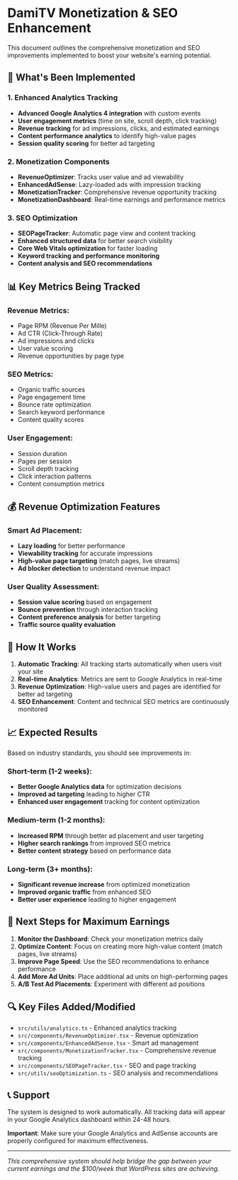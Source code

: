 # DamiTV Monetization & SEO Enhancement

This document outlines the comprehensive monetization and SEO improvements implemented to boost your website's earning potential.

## 🚀 What's Been Implemented

### 1. Enhanced Analytics Tracking
- **Advanced Google Analytics 4 integration** with custom events
- **User engagement metrics** (time on site, scroll depth, click tracking)
- **Revenue tracking** for ad impressions, clicks, and estimated earnings
- **Content performance analytics** to identify high-value pages
- **Session quality scoring** for better ad targeting

### 2. Monetization Components
- **RevenueOptimizer**: Tracks user value and ad viewability
- **EnhancedAdSense**: Lazy-loaded ads with impression tracking
- **MonetizationTracker**: Comprehensive revenue opportunity tracking
- **MonetizationDashboard**: Real-time earnings and performance metrics

### 3. SEO Optimization
- **SEOPageTracker**: Automatic page view and content tracking
- **Enhanced structured data** for better search visibility
- **Core Web Vitals optimization** for faster loading
- **Keyword tracking and performance monitoring**
- **Content analysis and SEO recommendations**

## 📊 Key Metrics Being Tracked

### Revenue Metrics:
- Page RPM (Revenue Per Mille)
- Ad CTR (Click-Through Rate)
- Ad impressions and clicks
- User value scoring
- Revenue opportunities by page type

### SEO Metrics:
- Organic traffic sources
- Page engagement time
- Bounce rate optimization
- Search keyword performance
- Content quality scores

### User Engagement:
- Session duration
- Pages per session
- Scroll depth tracking
- Click interaction patterns
- Content consumption metrics

## 💰 Revenue Optimization Features

### Smart Ad Placement:
- **Lazy loading** for better performance
- **Viewability tracking** for accurate impressions
- **High-value page targeting** (match pages, live streams)
- **Ad blocker detection** to understand revenue impact

### User Quality Assessment:
- **Session value scoring** based on engagement
- **Bounce prevention** through interaction tracking
- **Content preference analysis** for better targeting
- **Traffic source quality evaluation**

## 🔧 How It Works

1. **Automatic Tracking**: All tracking starts automatically when users visit your site
2. **Real-time Analytics**: Metrics are sent to Google Analytics in real-time
3. **Revenue Optimization**: High-value users and pages are identified for better ad targeting
4. **SEO Enhancement**: Content and technical SEO metrics are continuously monitored

## 📈 Expected Results

Based on industry standards, you should see improvements in:

### Short-term (1-2 weeks):
- **Better Google Analytics data** for optimization decisions
- **Improved ad targeting** leading to higher CTR
- **Enhanced user engagement** tracking for content optimization

### Medium-term (1-2 months):
- **Increased RPM** through better ad placement and user targeting
- **Higher search rankings** from improved SEO metrics
- **Better content strategy** based on performance data

### Long-term (3+ months):
- **Significant revenue increase** from optimized monetization
- **Improved organic traffic** from enhanced SEO
- **Better user experience** leading to higher engagement

## 🎯 Next Steps for Maximum Earnings

1. **Monitor the Dashboard**: Check your monetization metrics daily
2. **Optimize Content**: Focus on creating more high-value content (match pages, live streams)
3. **Improve Page Speed**: Use the SEO recommendations to enhance performance
4. **Add More Ad Units**: Place additional ad units on high-performing pages
5. **A/B Test Ad Placements**: Experiment with different ad positions

## 🔍 Key Files Added/Modified

- `src/utils/analytics.ts` - Enhanced analytics tracking
- `src/components/RevenueOptimizer.tsx` - Revenue optimization
- `src/components/EnhancedAdSense.tsx` - Smart ad management
- `src/components/MonetizationTracker.tsx` - Comprehensive revenue tracking
- `src/components/SEOPageTracker.tsx` - SEO and page tracking
- `src/utils/seoOptimization.ts` - SEO analysis and recommendations

## 📞 Support

The system is designed to work automatically. All tracking data will appear in your Google Analytics dashboard within 24-48 hours.

**Important**: Make sure your Google Analytics and AdSense accounts are properly configured for maximum effectiveness.

---

*This comprehensive system should help bridge the gap between your current earnings and the $100/week that WordPress sites are achieving.*